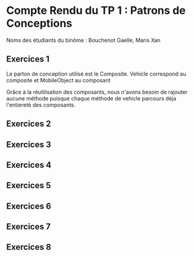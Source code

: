 # Compte Rendu du TP 1 : Patrons de Conceptions

Noms des étudiants du binôme : Bouchenot Gaelle, Maris Xan

## Exercices 1
Le parton de conception utilisé est le Composite. Vehicle correspond au composite et MobileObject au composant

Grâce à la réutilisation des composants, nous n'avons besoin de rajouter aucune méthode puisque chaque méthode de vehicle parcours déja l'entiereté des composants.
## Exercices 2

## Exercices 3

## Exercices 4

## Exercices 5

## Exercices 6

## Exercices 7

## Exercices 8


